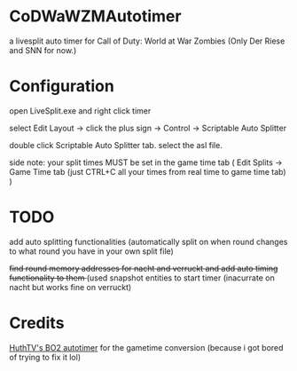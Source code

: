 # CoDWaWZMAutotimer

a livesplit auto timer for Call of Duty: World at War Zombies (Only Der Riese and SNN for now.)

# Configuration


open LiveSplit.exe and right click timer


select Edit Layout -> click the plus sign -> Control -> Scriptable Auto Splitter


double click Scriptable Auto Splitter tab. select the asl file.


side note: your split times MUST be set in the game time tab ( Edit Splits -> Game Time tab (just CTRL+C all your times from real time to game time tab) )

# TODO

add auto splitting functionalities (automatically split on when round changes to what round you have in your own split file)


<s> find round memory addresses for nacht and verruckt and add auto timing functionality to them </s> (used snapshot entities to start timer (inacurrate on nacht but works fine on verruckt) 

# Credits

[HuthTV's BO2 autotimer](https://github.com/HuthTV/BO2-ZM-Synchronized-Livesplit) for the gametime conversion (because i got bored of trying to fix it lol)


